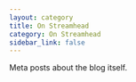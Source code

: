 ```yaml
---
layout: category
title: On Streamhead
category: On Streamhead
sidebar_link: false
---
```

Meta posts about the blog itself.
